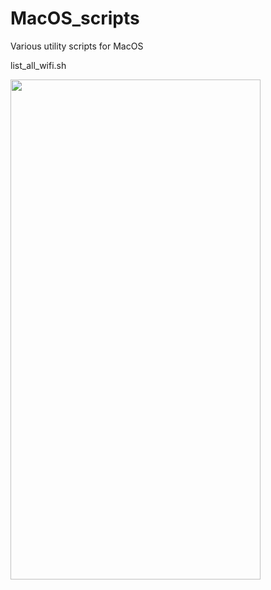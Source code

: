 # MacOS_scripts
Various utility scripts for MacOS

list_all_wifi.sh

<img src="https://i.imgur.com/xmA9mWW.png" width=400 height=800>
